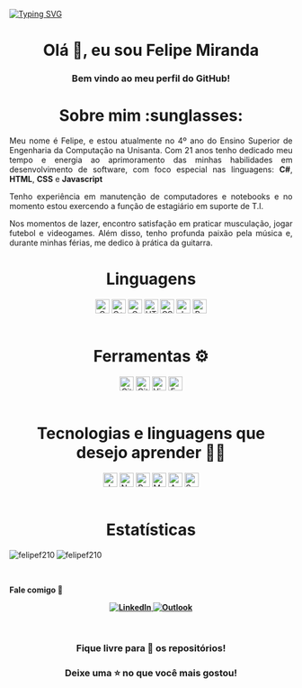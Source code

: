 [![Typing SVG](https://readme-typing-svg.herokuapp.com/?color=00A8B6&size=35&center=true&vCenter=true&width=1000&lines=Felipe+Miranda+/+Estudante+Universitário+:%29)](https://git.io/typing-svg)
<h1 align="center">Olá 👋, eu sou Felipe Miranda</h1>
<h3 align="center">Bem vindo ao meu perfil do GitHub!</h3>

<h1 align="center"> Sobre mim :sunglasses: </h1>
<p align="justify">
Meu nome é Felipe, e estou atualmente no 4º ano do Ensino Superior de Engenharia da Computação na Unisanta. Com 21 anos tenho dedicado meu tempo e energia ao aprimoramento das minhas habilidades em desenvolvimento de software, com foco especial nas linguagens: <b>C#</b>, <b>HTML</b>, <b>CSS</b> e <b>Javascript</b>
</p>

<p align="justify">
Tenho experiência em manutenção de computadores e notebooks e no momento estou exercendo a função de estagiário em suporte de T.I.
</p>

<p align="justify">
Nos momentos de lazer, encontro satisfação em praticar musculação, jogar futebol e videogames. Além disso, tenho profunda paixão pela música e, durante minhas férias, me dedico à prática da guitarra.
</p>

<h1 align="center">Linguagens</h1>
<div align="center">
  <img src="https://img.shields.io/badge/--blue?logo=c&logoColor=white" alt="C" title="c" height="25"/>
  <img src="https://img.shields.io/badge/-C++-blue?logo=cplusplus&logoColor=white" alt="C++" title="c++" height="25"/>
  <img src="https://img.shields.io/badge/-C%23-green&color=black?logo=csharp&logoColor=282C34" alt="C Sharp logo" title="csharp" height="25"/>
  <img src="https://img.shields.io/badge/HTML5-E34F26?logo=html5&logoColor=282C34" alt="HTML5 logo" title="HTML5" height="25" />
  <img src="https://img.shields.io/badge/CSS3-1572B6?logo=css3&logoColor=282C34" alt="CSS3 logo" title="CSS3" height="25" />
  <img src="https://img.shields.io/badge/JavaScript-F7DF1E?logo=javascript&logoColor=282C34" alt="JavaScript logo" title="JavaScript" height="25" />
  <img src="https://img.shields.io/badge/React%20Native-61DAFB?logo=react&logoColor=282C34" alt="React Native logo" title="React Native" height="25" />
</div>

<br>

<h1 align="center">Ferramentas ⚙</h1>
<div align="center">
  <img src="https://img.shields.io/badge/Git-F05033?logo=git&logoColor=white" alt="Git logo" title="Git" height="25" />
  <img src="https://img.shields.io/badge/GitHub-181717?logo=github&logoColor=white" alt="GitHub logo" title="GitHub" height="25" />
  <img src="https://img.shields.io/badge/VS%20Code-007ACC?logo=visual-studio-code&logoColor=282C34" alt="Visual Studio Code logo" title="Visual Studio Code" height="25" />
  <img src="https://img.shields.io/badge/EntityFramework-purple?logo=c-sharp&logoColor=white" alt="Entity Framework logo" title="Entity Framework" height="25" />
</div>

<br>

<h1 align="center">Tecnologias e linguagens que desejo aprender 👨‍💻</h1>
<div align="center">
  <img src="https://img.shields.io/badge/Java-007396?logo=java&logoColor=white" alt="Java logo" title="Java" height="25"/>
  <img src="https://img.shields.io/badge/Node.js-339933?logo=node.js&logoColor=white" alt="Node.js logo" title="Node.js"  height="25"/>
  <img src="https://img.shields.io/badge/React-61DAFB?logo=react&logoColor=282C34" alt="React logo" title="React" height="25"/>
  <img src="https://img.shields.io/badge/MySQL-00758F?logo=mysql&logoColor=white&labelColor=00758F" alt="MySQL Logo" title="MySQL" height="25"/>
  <img src="https://img.shields.io/badge/Angular-DD0031?logo=angular&logoColor=white" alt="Angular logo" title="Angular" height="25" />
  <img src="https://img.shields.io/badge/Swagger-85EA2D?logo=swagger&logoColor=white&labelColor=85EA2D" alt="Swagger Logo" title="Swagger" height="25"/>
</div>

<br>

<h1 align="center">Estatísticas</h1>
<p><img align="left" src="https://github-readme-stats.vercel.app/api/top-langs?username=felipef210&show_icons=true&locale=pt-BR&layout=compact" alt="felipef210"/></p>
<p><img align="center" src="https://github-readme-stats.vercel.app/api?username=felipef210&show_icons=true&locale=pt-BR" alt="felipef210" /></p> 

<br>

<strong align="center"> Fale comigo 💬 <strong/>

<p>
  <a href="https://www.linkedin.com/in/felipe-m-945a6a116/" target="_blank">
    <img src="https://img.shields.io/badge/-LinkedIn-%230077B5?style=for-the-badge&logo=linkedin&logoColor=white" alt="LinkedIn">
  </a>
  
  <a href="mailto:rfelipe321@live.com">
    <img src="https://img.shields.io/badge/Microsoft_Outlook-0078D4?style=for-the-badge&logo=microsoft-outlook&logoColor=white" alt="Outlook">
  </a>
</p>

<br>

<h3 align="center"> Fique livre para 🔎 os repositórios! </h3>
<h3 align="center"> Deixe uma ⭐ no que você mais gostou! </h3>
